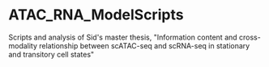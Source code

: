 # ATAC_RNA_ModelScripts
Scripts and analysis of Sid's master thesis, "Information content and cross-modality relationship between scATAC-seq and scRNA-seq in stationary and transitory cell states"
